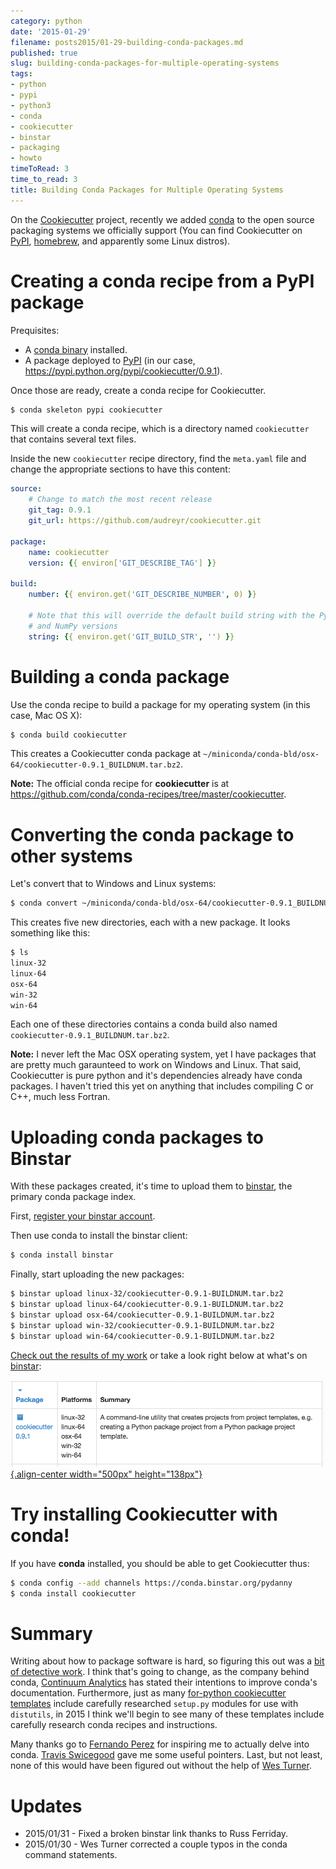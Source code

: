 ```yaml
---
category: python
date: '2015-01-29'
filename: posts2015/01-29-building-conda-packages.md
published: true
slug: building-conda-packages-for-multiple-operating-systems
tags:
- python
- pypi
- python3
- conda
- cookiecutter
- binstar
- packaging
- howto
timeToRead: 3
time_to_read: 3
title: Building Conda Packages for Multiple Operating Systems
---
```


On the [Cookiecutter](https://github.com/audreyr/cookiecutter) project,
recently we added [conda](http://conda.pydata.org/) to the open source
packaging systems we officially support (You can find Cookiecutter on
[PyPI](https://pypi.python.org/pypi/cookiecutter),
[homebrew](https://github.com/Homebrew/homebrew/blob/master/Library/Formula/cookiecutter.rb),
and apparently some Linux distros).

Creating a conda recipe from a PyPI package
===========================================

Prequisites:

-   A [conda binary](http://conda.pydata.org/miniconda.html#miniconda)
    installed.
-   A package deployed to
    [PyPI](https://pypi.python.org/pypi/cookiecutter) (in our case,
    <https://pypi.python.org/pypi/cookiecutter/0.9.1>).

Once those are ready, create a conda recipe for Cookiecutter.

``` bash
$ conda skeleton pypi cookiecutter
```

This will create a conda recipe, which is a directory named
`cookiecutter` that contains several text files.

Inside the new `cookiecutter` recipe directory, find the `meta.yaml`
file and change the appropriate sections to have this content:

``` yaml
source:
    # Change to match the most recent release
    git_tag: 0.9.1
    git_url: https://github.com/audreyr/cookiecutter.git

package:
    name: cookiecutter
    version: {{ environ['GIT_DESCRIBE_TAG'] }}

build:
    number: {{ environ.get('GIT_DESCRIBE_NUMBER', 0) }}

    # Note that this will override the default build string with the Python
    # and NumPy versions
    string: {{ environ.get('GIT_BUILD_STR', '') }}
```

Building a conda package
========================

Use the conda recipe to build a package for my operating system (in this
case, Mac OS X):

``` bash
$ conda build cookiecutter
```

This creates a Cookiecutter conda package at
`~/miniconda/conda-bld/osx-64/cookiecutter-0.9.1_BUILDNUM.tar.bz2`.

**Note:** The official conda recipe for **cookiecutter** is at
<https://github.com/conda/conda-recipes/tree/master/cookiecutter>.

Converting the conda package to other systems
=============================================

Let's convert that to Windows and Linux systems:

``` bash
$ conda convert ~/miniconda/conda-bld/osx-64/cookiecutter-0.9.1_BUILDNUM.tar.bz2 -p all
```

This creates five new directories, each with a new package. It looks
something like this:

``` bash
$ ls
linux-32
linux-64
osx-64
win-32
win-64
```

Each one of these directories contains a conda build also named
`cookiecutter-0.9.1_BUILDNUM.tar.bz2`.

**Note:** I never left the Mac OSX operating system, yet I have packages
that are pretty much garaunteed to work on Windows and Linux. That said,
Cookiecutter is pure python and it's dependencies already have conda
packages. I haven't tried this yet on anything that includes compiling
C or C++, much less Fortran.

Uploading conda packages to Binstar
===================================

With these packages created, it's time to upload them to
[binstar](http://binstar.org), the primary conda package index.

First, [register your binstar
account](https://binstar.org/account/register).

Then use conda to install the binstar client:

``` bash
$ conda install binstar
```

Finally, start uploading the new packages:

``` bash
$ binstar upload linux-32/cookiecutter-0.9.1-BUILDNUM.tar.bz2
$ binstar upload linux-64/cookiecutter-0.9.1-BUILDNUM.tar.bz2
$ binstar upload osx-64/cookiecutter-0.9.1-BUILDNUM.tar.bz2
$ binstar upload win-32/cookiecutter-0.9.1-BUILDNUM.tar.bz2
$ binstar upload win-64/cookiecutter-0.9.1-BUILDNUM.tar.bz2
```

[Check out the results of my
work](https://binstar.org/pydanny/cookiecutter) or take a look right
below at what's on [binstar](http://binstar.org):

[![image](../../src/assets/images/packages.png){.align-center
width="500px"
height="138px"}](https://binstar.org/search?q=cookiecutter)

Try installing Cookiecutter with conda!
=======================================

If you have **conda** installed, you should be able to get Cookiecutter
thus:

``` bash
$ conda config --add channels https://conda.binstar.org/pydanny
$ conda install cookiecutter
```

Summary
=======

Writing about how to package software is hard, so figuring this out was
a [bit of detective
work](https://github.com/audreyr/cookiecutter/issues/232#issuecomment-71552905).
I think that's going to change, as the company behind conda, [Continuum
Analytics](http://www.continuum.io/) has stated their intentions to
improve conda's documentation. Furthermore, just as many [for-python
cookiecutter templates](https://github.com/audreyr/cookiecutter#python)
include carefully researched `setup.py` modules for use with
`distutils`, in 2015 I think we'll begin to see many of these templates
include carefully research conda recipes and instructions.

Many thanks go to [Fernando Perez](https://twitter.com/fperez_org) for
inspiring me to actually delve into conda. [Travis
Swicegood](https://twitter.com/tswicegood) gave me some useful pointers.
Last, but not least, none of this would have been figured out without
the help of [Wes Turner](https://twitter.com/westurner).

Updates
=======

-   2015/01/31 - Fixed a broken binstar link thanks to Russ Ferriday.
-   2015/01/30 - Wes Turner corrected a couple typos in the conda
    command statements.
